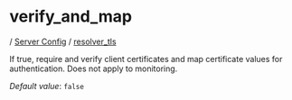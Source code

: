 # verify_and_map

/ [Server Config](../../README.md) / [resolver_tls](../README.md) 

If true, require and verify client certificates and map certificate values for authentication. Does not apply to monitoring.

*Default value*: `false`
